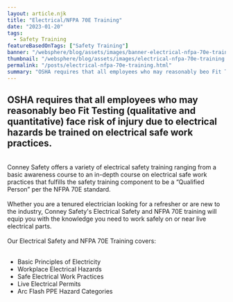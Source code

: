 ```yaml
---
layout: article.njk
title: "Electrical/NFPA 70E Training"
date: "2023-01-20"
tags:
  - Safety Training
featureBasedOnTags: ["Safety Training"]
banner: "/websphere/blog/assets/images/banner-electrical-nfpa-70e-training.webp"
thumbnail: "/websphere/blog/assets/images/electrical-nfpa-70e-training.webp"
permalink: "/posts/electrical-nfpa-70e-training.html"
summary: "OSHA requires that all employees who may reasonably beo Fit Testing (qualitative and quantitative) face risk of injury due to electrical hazards be trained on electrical safe work practices."
---
```


<h2 class="intro">OSHA requires that all employees who may reasonably beo Fit Testing (qualitative and quantitative) face risk of injury due to electrical hazards be trained on electrical safe work practices.</h2>
<br>
Conney Safety offers a variety of electrical safety training ranging from a basic awareness course to an in-depth course on electrical safe work practices that fulfills the safety training component to be a “Qualified Person” per the NFPA 70E standard.
<br><br>
Whether you are a tenured electrician looking for a refresher or are new to the industry, Conney Safety's Electrical Safety and NFPA 70E training will equip you with the knowledge you need to work safely on or near live electrical parts.
<br><br>
Our Electrical Safety and NFPA 70E Training covers: 
<br><br>
<ul>
    <li>Basic Principles of Electricity</li>
    <li>Workplace Electrical Hazards</li>
    <li>Safe Electrical Work Practices</li>
    <li>Live Electrical Permits</li>
    <li>Arc Flash PPE Hazard Categories</li>
</ul>